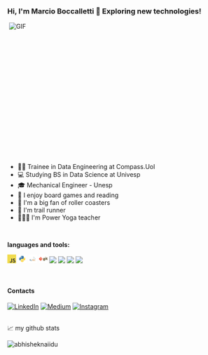 ### Hi, I'm Marcio Boccalletti 👋 Exploring new technologies!

 <img align="right" alt="GIF" src="https://github.com/abhisheknaiidu/abhisheknaiidu/blob/master/code.gif?raw=true" width="500" height="320" />
 
- 👨‍💻 Trainee in Data Engineering at Compass.Uol
- 💻 Studying BS in Data Science at Univesp
- 🎓 Mechanical Engineer - Unesp
- 📌 I enjoy board games and reading
- 🎢 I'm a big fan of roller coasters
- 🏃 I'm trail runner
- 🧘🏼‍♂️ I'm Power Yoga teacher



<br/>

**languages and tools:**  

<code><img height="20" src="https://raw.githubusercontent.com/github/explore/80688e429a7d4ef2fca1e82350fe8e3517d3494d/topics/javascript/javascript.png"></code>
<code><img height="20" src="https://raw.githubusercontent.com/github/explore/80688e429a7d4ef2fca1e82350fe8e3517d3494d/topics/python/python.png"></code>
<code><img height="20" src="https://raw.githubusercontent.com/github/explore/80688e429a7d4ef2fca1e82350fe8e3517d3494d/topics/mysql/mysql.png"></code>
<code><img height="20" src="https://raw.githubusercontent.com/github/explore/80688e429a7d4ef2fca1e82350fe8e3517d3494d/topics/git/git.png"></code>
<code><img height="20" src="https://cdn.jsdelivr.net/gh/devicons/devicon/icons/css3/css3-original.svg"></code>
<code><img height="20" src="https://cdn.jsdelivr.net/gh/devicons/devicon/icons/html5/html5-original-wordmark.svg"></code>
<code><img height="20" src="https://cdn.jsdelivr.net/gh/devicons/devicon/icons/java/java-original.svg"></code>
<code><img height="20" src="https://cdn.jsdelivr.net/gh/devicons/devicon/icons/vscode/vscode-original-wordmark.svg"></code>

<br/>

#### Contacts
[![LinkedIn](https://img.shields.io/badge/-LinkedIn-000?style=for-the-badge&logo=linkedin&logoColor=FF00F6&color:FFF)](https://www.linkedin.com/in/marcioboccalletti/)
[![Medium](https://img.shields.io/badge/-Medium-000?style=for-the-badge&logo=medium&logoColor=FF00F6&color:FFF)](https://medium.com/@marcioboccalletti)
[![Instagram](https://img.shields.io/badge/-Instagram-000?style=for-the-badge&logo=instagram&logoColor=FF00F6&color:FFF)](https://www.instagram.com/in/mboccalletti/)

<br/>
  📈 my github stats

<p align="left"> <img src="https://github-readme-stats.vercel.app/api?username=mboccall&show_icons=true&theme=gotham" alt="abhisheknaiidu" />
